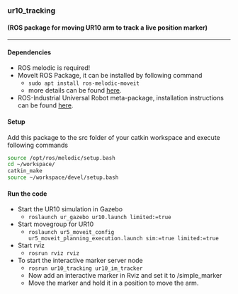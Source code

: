 ### ur10_tracking
#### (ROS package for moving UR10 arm to track a live position marker)
---

#### Dependencies
- ROS melodic is required!
- MoveIt ROS Package, it can be installed by following command
  - `sudo apt install ros-melodic-moveit`
  - more details can be found [here](https://moveit.ros.org/install/).
- ROS-Industrial Universal Robot meta-package, installation instructions can be found [here](https://github.com/ros-industrial/universal_robot).

#### Setup
Add this package to the src folder of your catkin workspace and execute following commands
  ```bash
  source /opt/ros/melodic/setup.bash
  cd ~/workspace/
  catkin_make
  source ~/workspace/devel/setup.bash
  ```
#### Run the code
- Start the UR10 simulation in Gazebo
  - `roslaunch ur_gazebo ur10.launch limited:=true`
- Start movegroup for UR10 
  - `roslaunch ur5_moveit_config ur5_moveit_planning_execution.launch sim:=true limited:=true`
- Start rviz 
  - `rosrun rviz rviz`
- To start the interactive marker server node
  - `rosrun ur10_tracking ur10_im_tracker`
  - Now add an interactive marker in Rviz and set it to /simple_marker
  - Move the marker and hold it in a position to move the arm.